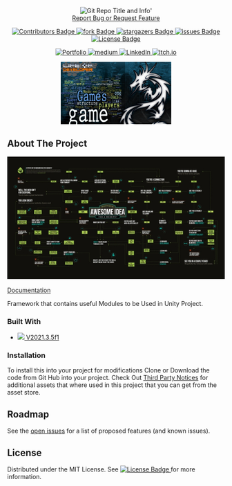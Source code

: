 <!-- Header -->
<!--<h3 align="center">Project Title</h3>-->
<!--<h2 align="center">Project Description</h2>-->

<p align="center">
	<img src ="https://github-readme-stats-jameslafritz.vercel.app/api/pin?username=JamesLaFritz&repo=[package-name]&theme=react" alt="Git Repo Title and Info" title="Repo Info"/>'
	<br />
	<a href="https://github.com/JamesLaFritz/[package-name]/issues">Report Bug or Request Feature</a>
</p>

<!-- PROJECT SHIELDS -->
<p align="center">
  <a href="https://github.com/JamesLafritz/[package-name]/graphs/contributors">
	  <img src="https://img.shields.io/github/contributors/JamesLafritz/[package-name].svg?style=for-the-badge" title="Contributors Badge" alt="Contributors Badge">
  </a>
  <a href="https://github.com/JamesLaFritz/[package-name]/fork">
	  <img src="https://img.shields.io/github/forks/JamesLafritz/[package-name].svg?style=for-the-badge" title="fork Badge" alt="fork Badge">
  </a>
  <a href="https://github.com/JamesLafritz/[package-name]/stargazers">
	  <img src="https://img.shields.io/github/stars/JamesLafritz/[package-name].svg?style=for-the-badge" title="stargazers Badge" alt="stargazers Badge">
  </a>
  <a href="https://github.com/JamesLafritz/[package-name]/issues">
	  <img src="https://img.shields.io/github/issues/JamesLafritz/[package-name].svg?style=for-the-badge" title="issues Badge" alt="issues Badge">
  </a>
  <a href="https://github.com/JamesLaFritz/[package-name]/blob/main/LICENSE.md">
	  <img src="https://img.shields.io/github/license/JamesLafritz/[package-name].svg?style=for-the-badge" title="License Badge" alt="License Badge">
  </a>
</p>

<!-- Links -->
<p align="center">
  <a href="https://jameslafritz.intensive.gamedevhq.com/">
	  <img src="https://img.shields.io/badge/Portfolio-21759B?style=for-the-badge&logo=wordpress&logoColor=white" title="Portfolio Badge" alt="Portfolio"/>
  </a>
  <a href="https://ktmarine1999.medium.com/">
	  <img src="https://img.shields.io/badge/Articles-000000?style=for-the-badge&logo=medium&logoColor=white" title="medium Badge" alt="medium"/>
  </a>
  <a href="https://www.linkedin.com/in/james-lafritz/">
	  <img src="https://img.shields.io/badge/LinkedIn-0A66C2?style=for-the-badge&logo=linkedin&logoColor=white" title="LinkedIn Badge" alt="LinkedIn"/>
  </a> 
  <a href="https://ktmarine1999.itch.io/">
	  <img src="https://img.shields.io/badge/Itch-fa5c5c.svg?style=for-the-badge&logo=Itch.io&logoColor=white" title="Itch.io Badge" alt="Itch.io"/>
  </a> 
</p>


<!-- PROJECT LOGO -->
<p align="center">
  <a href="https://github.com/JamesLaFritz/[package-name]">
    <img src="Images/Logo.png" alt="Logo" width="256"/>
  </a>
</p>


<!-- ABOUT THE PROJECT -->
## About The Project

![Product Name Screen Shot](Images/ScreenShot.png)

[Documentation](https://jameslafritz.github.io/[package-name])

Framework that contains useful Modules to be Used in Unity Project.


### Built With

* <a href="https://unity.com/download"><img src="https://img.shields.io/badge/Unity-100000?style=for-the-badge&logo=unity&logoColor=white"/> V2021.3.5f1</a>


<!-- Installation -->
### Installation
To install this into your project for modifications
Clone or Download the code from Git Hub into your project.
Check Out [Third Party Notices](https://jameslafritz.github.io/[package-name]/docs/License/Third%20Party%20Notices.html) for additional assets that where used in this project that you can get from the asset store.


<!-- ROADMAP -->
## Roadmap

See the [open issues](https://github.com/JamesLaFritz/[package-name]/issues) for a list of proposed features (and known issues).



<!-- LICENSE -->
## License

Distributed under the MIT License. See 
  <a href="https://jameslafritz.github.io/[package-name]/docs/License/LICENSE.html">
	  <img src="https://img.shields.io/github/license/JamesLafritz/[package-name].svg?style=for-the-badge" title="License Badge" alt="License Badge"/>
  </a> for more information.
